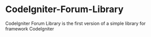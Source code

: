 # CodeIgniter-Forum-Library
CodeIgniter Forum Library is the first version of  a simple library for framework CodeIgniter
